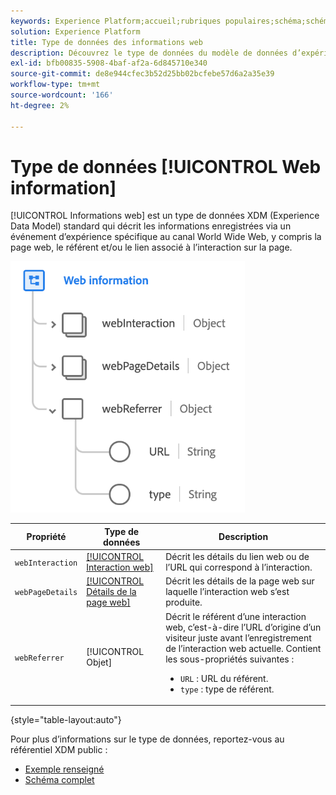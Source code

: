 ```yaml
---
keywords: Experience Platform;accueil;rubriques populaires;schéma;schéma;XDM;champs;schémas;schémas;détails de page web;type de données;type de données;page web
solution: Experience Platform
title: Type de données des informations web
description: Découvrez le type de données du modèle de données d’expérience (XDM) des informations web.
exl-id: bfb00835-5908-4baf-af2a-6d845710e340
source-git-commit: de8e944cfec3b52d25bb02bcfebe57d6a2a35e39
workflow-type: tm+mt
source-wordcount: '166'
ht-degree: 2%

---
```


# Type de données [!UICONTROL Web information]

[!UICONTROL Informations web] est un type de données XDM (Experience Data Model) standard qui décrit les informations enregistrées via un événement d’expérience spécifique au canal World Wide Web, y compris la page web, le référent et/ou le lien associé à l’interaction sur la page.

![](../images/data-types/web-information.png)

| Propriété | Type de données | Description |
| --- | --- | --- |
| `webInteraction` | [[!UICONTROL Interaction web]](./web-interaction.md) | Décrit les détails du lien web ou de l’URL qui correspond à l’interaction. |
| `webPageDetails` | [[!UICONTROL Détails de la page web]](./webpage-details.md) | Décrit les détails de la page web sur laquelle l’interaction web s’est produite. |
| `webReferrer` | [!UICONTROL Objet] | Décrit le référent d’une interaction web, c’est-à-dire l’URL d’origine d’un visiteur juste avant l’enregistrement de l’interaction web actuelle. Contient les sous-propriétés suivantes : <ul><li>`URL` : URL du référent.</li><li>`type` : type de référent.</li></ul> |

{style="table-layout:auto"}

Pour plus d’informations sur le type de données, reportez-vous au référentiel XDM public :

* [Exemple renseigné](https://github.com/adobe/xdm/blob/master/components/datatypes/webinfo.example.1.json)
* [Schéma complet](https://github.com/adobe/xdm/blob/master/components/datatypes/webinfo.schema.json)
